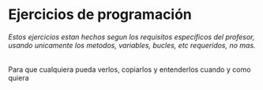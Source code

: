 # Ejercicios de programación
###### Estos ejercicios estan hechos segun los requisitos especificos del profesor, usando unicamente los metodos, variables, bucles, etc requeridos, no mas.

Para que cualquiera pueda verlos, copiarlos y entenderlos cuando y como quiera
